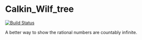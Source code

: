 Calkin_Wilf_tree
============
[![Build Status](https://travis-ci.org/richardmillson/Calkin_Wilf_tree.svg)](https://travis-ci.org/richardmillson/Calkin_Wilf_tree)

A better way to show the rational numbers are countably infinite.
